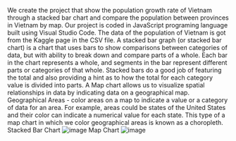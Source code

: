We create the project that show the population growth rate of Vietnam through a stacked bar chart and compare the population between provinces in Vietnam by map. Our project is coded in JavaScript programing language built using Visual Studio Code. The data of the population of Vietnam is got from the Kaggle page in the CSV file.
A stacked bar graph (or stacked bar chart) is a chart that uses bars to show comparisons between categories of data, but with ability to break down and compare parts of a whole. Each bar in the chart represents a whole, and segments in the bar represent different parts or categories of that whole. Stacked bars do a good job of featuring the total and also providing a hint as to how the total for each category value is divided into parts.
A Map chart allows us to visualize spatial relationships in data by indicating data on a geographical map. Geographical Areas - color areas on a map to indicate a value or a category of data for an area. For example, areas could be states of the United States and their color can indicate a numerical value for each state. This type of a map chart in which we color geographical areas is known as a choropleth.
Stacked Bar Chart
![image](https://github.com/thanhtruc0308/Population-growth-rate-of-Vietnam/assets/58350349/5984f583-5ee7-4c6e-97cb-ab1328990976)
Map Chart
![image](https://github.com/thanhtruc0308/Population-growth-rate-of-Vietnam/assets/58350349/12bf0eda-3194-4f43-9a1e-dbc3c84d3b61)
